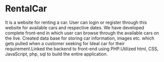 # RentalCar
It is a website for renting a car. User can login or register through this website for available cars and 
respective dates.	We have developed complete front-end in which user can browse through the available cars on the live.
Created data base for storing car information, images etc. which gets pulled when a customer seeking for 
Ideal car for their requirement.Linked the backend to front-end using PHP.Utilized html, CSS, JavaScript, php, sql to build the entire application.
